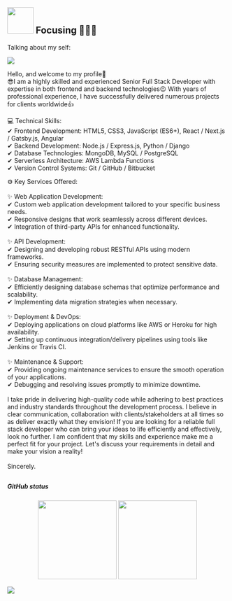 ## <img height="60" width="60" src="https://media.giphy.com/media/lP8xu5t2DLGG045H8F/giphy.gif" /> Focusing 🚀🚀🚀


Talking about my self: 

<img src="https://media.giphy.com/media/26DoiqmYcxgFICb3G/giphy.gif" />

Hello, and welcome to my profile👋
<br />
😎I am a highly skilled and experienced Senior Full Stack Developer with expertise in both frontend and backend technologies😉
With years of professional experience, I have successfully delivered numerous projects for clients worldwide👍

💻 Technical Skills: <br />
✔ Frontend Development: HTML5, CSS3, JavaScript (ES6+), React / Next.js / Gatsby.js, Angular <br />
✔ Backend Development: Node.js / Express.js, Python / Django <br />
✔ Database Technologies: MongoDB, MySQL / PostgreSQL <br />
✔ Serverless Architecture: AWS Lambda Functions <br />
✔ Version Control Systems: Git / GitHub / Bitbucket <br />

⚙ Key Services Offered:
<br /><br />
✨ Web Application Development:<br />
✔ Custom web application development tailored to your specific business needs.<br />
✔ Responsive designs that work seamlessly across different devices.<br />
✔ Integration of third-party APIs for enhanced functionality.<br />
<br />
✨ API Development:<br />
✔ Designing and developing robust RESTful APIs using modern frameworks.<br />
✔ Ensuring security measures are implemented to protect sensitive data.<br />
<br />
✨ Database Management:<br />
✔ Efficiently designing database schemas that optimize performance and scalability.<br />
✔ Implementing data migration strategies when necessary.<br />
<br />
✨ Deployment & DevOps:<br />
✔ Deploying applications on cloud platforms like AWS or Heroku for high availability.<br />
✔ Setting up continuous integration/delivery pipelines using tools like Jenkins or Travis CI.<br />
<br />
✨ Maintenance & Support:<br />
✔ Providing ongoing maintenance services to ensure the smooth operation of your applications.<br />
✔ Debugging and resolving issues promptly to minimize downtime.<br />
<br />
I take pride in delivering high-quality code while adhering to best practices and industry standards throughout the development process. I believe in clear communication, collaboration with clients/stakeholders at all times so as deliver exactly what they envision!
If you are looking for a reliable full stack developer who can bring your ideas to life efficiently and effectively, look no further. I am confident that my skills and experience make me a perfect fit for your project. Let's discuss your requirements in detail and make your vision a reality!
<br /><br />
Sincerely.

##
##### GitHub status
<p align="center">
   <img height="180em" src="https://github-readme-stats.vercel.app/api?username=epicdeveloper0928&show_icons=true&theme=tokyonight&include_all_commits=true&count_private=true"/>
   <img height="180em" src="https://github-readme-stats.vercel.app/api/top-langs/?username=epicdeveloper0928&layout=compact&langs_count=6&theme=tokyonight"/>

</p>
<img src="https://github.com/punitkmryh/punitkmryh/blob/master/wave.svg" />
